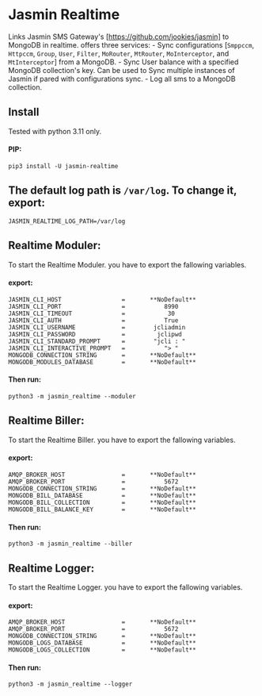 # Jasmin Realtime

Links Jasmin SMS Gateway's [https://github.com/jookies/jasmin] to MongoDB in realtime.
offers three services:
    - Sync configurations [`Smppccm`, `Httpccm`, `Group`, `User`, `Filter`, `MoRouter`, `MtRouter`, `MoInterceptor`, and `MtInterceptor`] from a MongoDB.
    - Sync User balance with a specified MongoDB collection's key. Can be used to Sync multiple instances of Jasmin if pared with configurations sync.
    - Log all sms to a MongoDB collection.

## Install
Tested with python 3.11 only.
#### PIP:
```
pip3 install -U jasmin-realtime
```

## The default log path is `/var/log`. To change it, export:
```
JASMIN_REALTIME_LOG_PATH=/var/log
```

## Realtime Moduler:
To start the Realtime Moduler. you have to export the fallowing variables.

#### export:
```
JASMIN_CLI_HOST                 =       **NoDefault**
JASMIN_CLI_PORT                 =           8990
JASMIN_CLI_TIMEOUT              =            30
JASMIN_CLI_AUTH                 =           True
JASMIN_CLI_USERNAME             =        jcliadmin
JASMIN_CLI_PASSWORD             =         jclipwd
JASMIN_CLI_STANDARD_PROMPT      =        "jcli : "
JASMIN_CLI_INTERACTIVE_PROMPT   =           "> "
MONGODB_CONNECTION_STRING       =       **NoDefault**
MONGODB_MODULES_DATABASE        =       **NoDefault**
```
#### Then run:
```
python3 -m jasmin_realtime --moduler
```


## Realtime Biller:
To start the Realtime Biller. you have to export the fallowing variables.

#### export:
```
AMQP_BROKER_HOST                =       **NoDefault**
AMQP_BROKER_PORT                =           5672
MONGODB_CONNECTION_STRING       =       **NoDefault**
MONGODB_BILL_DATABASE           =       **NoDefault**
MONGODB_BILL_COLLECTION         =       **NoDefault**
MONGODB_BILL_BALANCE_KEY        =       **NoDefault**
```
#### Then run:
```
python3 -m jasmin_realtime --biller
```


## Realtime Logger:
To start the Realtime Logger. you have to export the fallowing variables.

#### export:
```
AMQP_BROKER_HOST                =       **NoDefault**
AMQP_BROKER_PORT                =           5672
MONGODB_CONNECTION_STRING       =       **NoDefault**
MONGODB_LOGS_DATABASE           =       **NoDefault**
MONGODB_LOGS_COLLECTION         =       **NoDefault**
```
#### Then run:
```
python3 -m jasmin_realtime --logger
```
